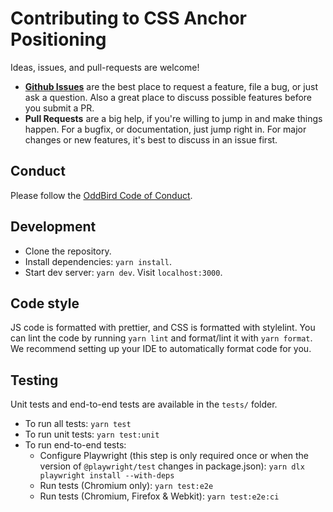 # Contributing to CSS Anchor Positioning

Ideas, issues, and pull-requests are welcome!

- [**Github Issues**](https://github.com/oddbird/css-anchor-positioning/issues/)
  are the best place to request a feature, file a bug, or just ask a question.
  Also a great place to discuss possible features before you submit a PR.
- **Pull Requests** are a big help, if you're willing to jump in and make things
  happen. For a bugfix, or documentation, just jump right in. For major changes
  or new features, it's best to discuss in an issue first.

## Conduct

Please follow the [OddBird Code of Conduct](https://www.oddbird.net/conduct/).

## Development

- Clone the repository.
- Install dependencies: `yarn install`.
- Start dev server: `yarn dev`. Visit `localhost:3000`.

## Code style

JS code is formatted with prettier, and CSS is formatted with stylelint. You can
lint the code by running `yarn lint` and format/lint it with
`yarn format`. We recommend setting up your IDE to automatically format code
for you.

## Testing

Unit tests and end-to-end tests are available in the `tests/` folder.

- To run all tests: `yarn test`
- To run unit tests: `yarn test:unit`
- To run end-to-end tests:
  - Configure Playwright (this step is only required once or when the version of
    `@playwright/test` changes in package.json):
    `yarn dlx playwright install --with-deps`
  - Run tests (Chromium only): `yarn test:e2e`
  - Run tests (Chromium, Firefox & Webkit): `yarn test:e2e:ci`
